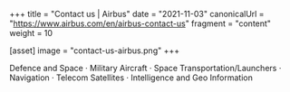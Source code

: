 +++
title = "Contact us | Airbus"
date = "2021-11-03"
canonicalUrl = "https://www.airbus.com/en/airbus-contact-us"
fragment = "content"
weight = 10

[asset]
    image = "contact-us-airbus.png"
+++

Defence and Space · Military Aircraft · Space Transportation/Launchers · 
Navigation · Telecom Satellites · Intelligence and Geo Information
